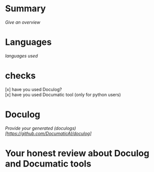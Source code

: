 # Summary

_Give an overview_

# Languages

_languages used_

# checks

[x] have you used Doculog? <br>
[x] have you used Documatic tool (only for python users)


# Doculog

_Provide your generated (doculogs)[https://github.com/DocumaticAI/doculog]_


# Your honest review about Doculog and Documatic tools

<!-- 

Please note, this section counts as part of our decision to pick a winner so please give real feedback here

Feedback like "the tool is awesome" wouldn't be accepted, or "the tool is bad." Please state how you feel about the tool and why

Example of good feedback:

 "Myself and my team used the tool to document our code after we made an electron application. The speed it took to document was in less than 15 seconds and it was quick to understand. The content produced captured the parts of the code I wanted to capture."

--->